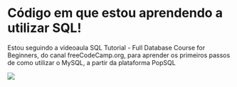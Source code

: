# Código em que estou aprendendo a utilizar SQL!

Estou seguindo a videoaula SQL Tutorial - Full Database Course for Beginners, do canal freeCodeCamp.org, para aprender os primeiros passos de como utilizar o MySQL, a partir da plataforma PopSQL

[![](https://img.youtube.com/vi/HXV3zeQKqGY&list=PL49nFPyq8jRlglCuAAKtFa98-oFvv4CIX/maxresdefault.jpg)](https://youtu.be/HXV3zeQKqGY&list=PL49nFPyq8jRlglCuAAKtFa98-oFvv4CIX)
